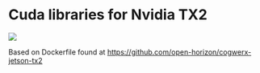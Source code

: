 # Cuda libraries for Nvidia TX2

[![](https://images.microbadger.com/badges/image/flacjacket/cuda-tx2.svg)](https://microbadger.com/images/flacjacket/cuda-tx2)

Based on Dockerfile found at https://github.com/open-horizon/cogwerx-jetson-tx2
